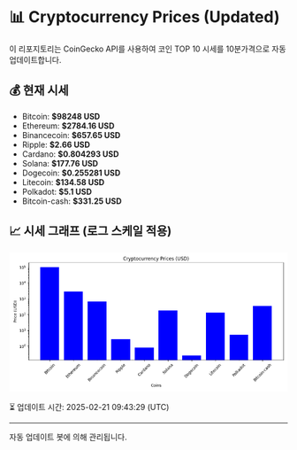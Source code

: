 
# 📊 Cryptocurrency Prices (Updated)

이 리포지토리는 CoinGecko API를 사용하여 코인 TOP 10 시세를 10분가격으로 자동 업데이트합니다.

## 💰 현재 시세
- Bitcoin: **$98248 USD**
- Ethereum: **$2784.16 USD**
- Binancecoin: **$657.65 USD**
- Ripple: **$2.66 USD**
- Cardano: **$0.804293 USD**
- Solana: **$177.76 USD**
- Dogecoin: **$0.255281 USD**
- Litecoin: **$134.58 USD**
- Polkadot: **$5.1 USD**
- Bitcoin-cash: **$331.25 USD**

## 📈 시세 그래프 (로그 스케일 적용)
![Crypto Prices](crypto_prices.png)

⏳ 업데이트 시간: 2025-02-21 09:43:29 (UTC)

---
자동 업데이트 봇에 의해 관리됩니다.
